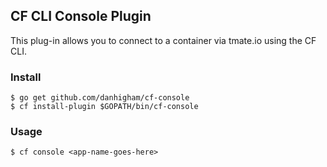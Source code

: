 ## CF CLI Console Plugin

This plug-in allows you to connect to a container via tmate.io using the CF CLI.

### Install

```
$ go get github.com/danhigham/cf-console
$ cf install-plugin $GOPATH/bin/cf-console
```

### Usage

```
$ cf console <app-name-goes-here>

```
